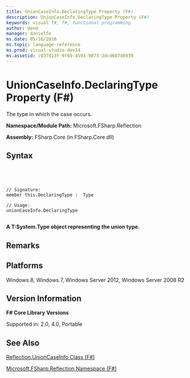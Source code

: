 ```yaml
---
title: UnionCaseInfo.DeclaringType Property (F#)
description: UnionCaseInfo.DeclaringType Property (F#)
keywords: visual f#, f#, functional programming
author: dend
manager: danielfe
ms.date: 05/16/2016
ms.topic: language-reference
ms.prod: visual-studio-dev14
ms.assetid: c937d13f-9f69-4593-9873-3dcd607d8939 
---
```


# UnionCaseInfo.DeclaringType Property (F#)

The type in which the case occurs.

**Namespace/Module Path:** Microsoft.FSharp.Reflection

**Assembly:** FSharp.Core (in FSharp.Core.dll)


## Syntax



```




// Signature:
member this.DeclaringType :  Type

// Usage:
unionCaseInfo.DeclaringType


```




**A T:System.Type object representing the union type.**
## Remarks

## Platforms
Windows 8, Windows 7, Windows Server 2012, Windows Server 2008 R2


## Version Information
**F# Core Library Versions**

Supported in: 2.0, 4.0, Portable




## See Also
[Reflection.UnionCaseInfo Class &#40;F&#35;&#41;](Reflection.UnionCaseInfo-Class-%5BFSharp%5D.md)

[Microsoft.FSharp.Reflection Namespace &#40;F&#35;&#41;](Microsoft.FSharp.Reflection-Namespace-%5BFSharp%5D.md)

